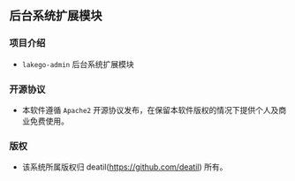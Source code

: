## 后台系统扩展模块


### 项目介绍

*  `lakego-admin` 后台系统扩展模块


### 开源协议

*  本软件遵循 `Apache2` 开源协议发布，在保留本软件版权的情况下提供个人及商业免费使用。


### 版权

*  该系统所属版权归 deatil(https://github.com/deatil) 所有。
